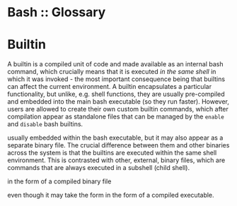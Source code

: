 # Bash :: Glossary

# Builtin
A builtin is a compiled unit of code and made available as an internal bash command, which crucially means that it is executed *in the same shell* in which it was invoked - the most important consequence being that builtins can affect the current environment. A builtin encapsulates a particular functionality, but unlike, e.g. shell functions, they are usually pre-compiled and embedded into the main bash executable (so they run faster). However, users are allowed to create their own custom builtin commands, which after compilation appear as standalone files that can be managed by the `enable` and `disable` bash builtins.



usually embedded within the bash executable, but it may also appear as a separate binary file. The crucial difference between them and other binaries across the system is that the builtins are executed within the same shell environment. This is contrasted with other, external, binary files, which are commands that are always executed in a subshell (child shell).


in the form of a compiled binary file

even though it may take the form 
in the form of a compiled executable.
